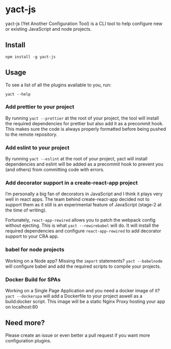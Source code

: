 # yact-js

yact-js (Yet Another Configuration Tool) is a CLI tool to help configure new or existing JavaScript and node projects.

## Install

```
npm install -g yact-js
```

## Usage

To see a list of all the plugins available to you, run:
```
yact --help
```

### Add prettier to your project

By running `yact --prettier` at the root of your project, the tool will install the required dependencies for prettier but also add it as a precommit hook. This makes sure the code is always properly formatted before being pushed to the remote repository.

### Add eslint to your project

By running `yact --eslint` at the root of your project, yact will install dependencies and eslint will be added as a precommit hook to prevent you (and others) from committing code with errors.

### Add decorator support in a create-react-app project
I’m personally a big fan of decorators in JavaScript and I think it plays very well in react apps. The team behind create-react-app decided not to support them as it still is an experimental feature of JavaScript (stage-2 at the time of writing).

Fortunately, `react-app-rewired` allows you to patch the webpack config without ejecting. This is what `yact --rewirebabel` will do. It will install the required dependencies and configure `react-app-rewired` to add decorator support to your CRA app.

### babel for node projects
Working on a Node app? Missing the `import` statements?
`yact --babelnode` will configure babel and add the required scripts to compile your projects.

### Docker Build for SPAs
Working on a Single Page Application and you need a docker image of it?
`yact --dockerspa` will add a Dockerfile to your project aswell as a build:docker script.
This image will be a static Nginx Proxy hosting your app on localhost:80

## Need more?

Please create an issue or even better a pull request if you want more configuration plugins.
